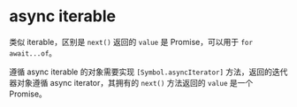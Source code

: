 # async iterable

类似 iterable，区别是 `next()` 返回的 `value` 是 Promise，可以用于 `for await...of`。

遵循 async iterable 的对象需要实现 `[Symbol.asyncIterator]` 方法，返回的迭代器对象遵循 async iterator，其拥有的 `next()` 方法返回的 `value` 是一个 Promise。
